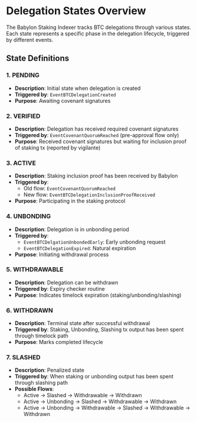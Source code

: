 # Delegation States Overview

The Babylon Staking Indexer tracks BTC delegations through various states. Each state represents a specific phase in the delegation lifecycle, triggered by different events.

## State Definitions

### 1. PENDING
- **Description**: Initial state when delegation is created
- **Triggered by**: `EventBTCDelegationCreated`
- **Purpose**: Awaiting covenant signatures

### 2. VERIFIED
- **Description**: Delegation has received required covenant signatures
- **Triggered by**: `EventCovenantQuorumReached` (pre-approval flow only)
- **Purpose**: Received covenant signatures but waiting for inclusion proof of staking tx (reported by vigilante)

### 3. ACTIVE
- **Description**: Staking inclusion proof has been received by Babylon
- **Triggered by**: 
  - Old flow: `EventCovenantQuorumReached`
  - New flow: `EventBTCDelegationInclusionProofReceived`
- **Purpose**: Participating in the staking protocol

### 4. UNBONDING
- **Description**: Delegation is in unbonding period
- **Triggered by**:
  - `EventBTCDelgationUnbondedEarly`: Early unbonding request
  - `EventBTCDelegationExpired`: Natural expiration
- **Purpose**: Initiating withdrawal process

### 5. WITHDRAWABLE
- **Description**: Delegation can be withdrawn
- **Triggered by**: Expiry checker routine
- **Purpose**: Indicates timelock expiration (staking/unbonding/slashing)

### 6. WITHDRAWN
- **Description**: Terminal state after successful withdrawal
- **Triggered by**: Staking, Unbonding, Slashing tx output has been spent through timelock path
- **Purpose**: Marks completed lifecycle

### 7. SLASHED
- **Description**: Penalized state
- **Triggered by**: When staking or unbonding output has been spent through slashing path
- **Possible Flows**:
  - Active → Slashed → Withdrawable → Withdrawn
  - Active → Unbonding → Slashed → Withdrawable → Withdrawn
  - Active → Unbonding → Withdrawable → Slashed → Withdrawable → Withdrawn